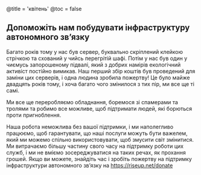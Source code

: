 @title = 'квітень'
@toc = false


Допоможіть нам побудувати інфраструктуру автономного зв’язку
------------------------------------------------------------

Багато років тому у нас був сервер, буквально скріплений клейкою стрічкою та схований у чийсь перегрітій шафі. Потім у нас був один у чиємусь запорошеному підвалі, який з добрих намірів екологічний активіст постійно вимикав. Наш перший збір коштів був проведений для заміни цих серверів, і одна людина зробила пожертву! Це було майже двадцять років тому, і хоча багато чого змінилося з тих пір, ми все ще ті самі.

Ми все ще переробляємо обладнання, боремося зі спамерами та тролями та робимо все можливе, щоб підтримати людей, які борються проти пригноблення.

Наша робота неможлива без вашої підтримки, і ми наполегливо працюємо, щоб гарантувати, що наші послуги можуть бути важелем, який ми можемо спільно використовувати, щоб змусити світ змінитися. Ми витрачаємо більшу частину свого часу на підтримку роботи цих служб, і ми не вміємо зосереджуватися на таких речах, як прохання грошей. Якщо ви можете, знайдіть час і зробіть пожертву на підтримку інфраструктури автономного зв’язку на https://riseup.net/donate
